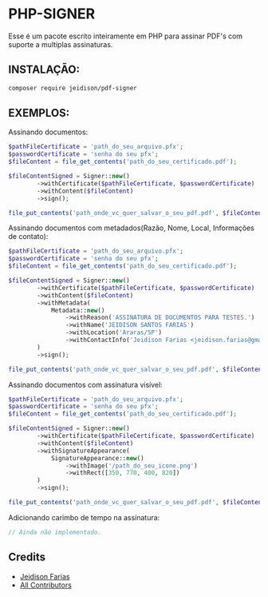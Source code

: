 # PHP-SIGNER

Esse é um pacote escrito inteiramente em PHP para assinar PDF's com suporte a multiplas assinaturas.

## INSTALAÇÃO:
```bash
composer require jeidison/pdf-signer
```

## EXEMPLOS:

Assinando documentos:
```php
$pathFileCertificate = 'path_do_seu_arquivo.pfx';
$passwordCertificate = 'senha do seu pfx';
$fileContent = file_get_contents('path_do_seu_certificado.pdf');

$fileContentSigned = Signer::new()
        ->withCertificate($pathFileCertificate, $passwordCertificate)
        ->withContent($fileContent)
        ->sign();

file_put_contents('path_onde_vc_quer_salvar_o_seu_pdf.pdf', $fileContentSigned);
```

Assinando documentos com metadados(Razão, Nome, Local, Informações de contato):
```php
$pathFileCertificate = 'path_do_seu_arquivo.pfx';
$passwordCertificate = 'senha do seu pfx';
$fileContent = file_get_contents('path_do_seu_certificado.pdf');

$fileContentSigned = Signer::new()
        ->withCertificate($pathFileCertificate, $passwordCertificate)
        ->withContent($fileContent)
        ->withMetadata(
            Metadata::new()
                ->withReason('ASSINATURA DE DOCUMENTOS PARA TESTES.')
                ->withName('JEIDISON SANTOS FARIAS')
                ->withLocation('Araras/SP')
                ->withContactInfo('Jeidison Farias <jeidison.farias@gmail.com>')
        )
        ->sign();

file_put_contents('path_onde_vc_quer_salvar_o_seu_pdf.pdf', $fileContentSigned);
```

Assinando documentos com assinatura visível:
```php
$pathFileCertificate = 'path_do_seu_arquivo.pfx';
$passwordCertificate = 'senha do seu pfx';
$fileContent = file_get_contents('path_do_seu_certificado.pdf');

$fileContentSigned = Signer::new()
        ->withCertificate($pathFileCertificate, $passwordCertificate)
        ->withContent($fileContent)
        ->withSignatureAppearance(
            SignatureAppearance::new()
                ->withImage('/path_do_seu_icone.png')
                ->withRect([350, 770, 400, 820])
        )
        ->sign();

file_put_contents('path_onde_vc_quer_salvar_o_seu_pdf.pdf', $fileContentSigned);
```

Adicionando carimbo de tempo na assinatura:
```php
// Ainda não implementado.
```

## Credits
- [Jeidison Farias](https://github.com/jeidison)
- [All Contributors](../../contributors)